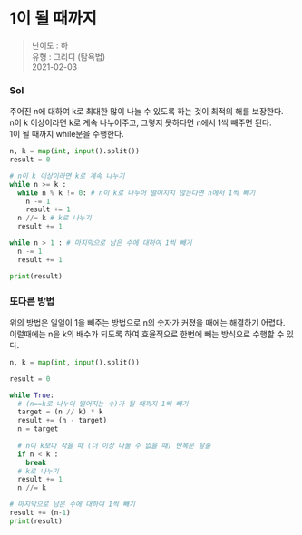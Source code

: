 # 1이 될 때까지
> 난이도 : 하   
> 유형 : 그리디 (탐욕법)  
> 2021-02-03

### Sol
주어진 n에 대하여 k로 최대한 많이 나눌 수 있도록 하는 것이 최적의 해를 보장한다.  
n이 k 이상이라면 k로 계속 나누어주고, 그렇지 못하다면 n에서 1씩 빼주면 된다.  
1이 될 때까지 while문을 수행한다. 
```python
n, k = map(int, input().split())
result = 0

# n이 k 이상이라면 k로 계속 나누기
while n >= k :
  while n % k != 0: # n이 k로 나누어 떨어지지 않는다면 n에서 1씩 빼기
    n -= 1
    result += 1
  n //= k # k로 나누기
  result += 1

while n > 1 : # 마지막으로 남은 수에 대하여 1씩 빼기
  n -= 1
  result += 1

print(result) 
```

### 또다른 방법
위의 방법은 일일이 1을 빼주는 방법으로 n의 숫자가 커졌을 때에는 해결하기 어렵다.  
이럴때에는 n을 k의 배수가 되도록 하여 효율적으로 한번에 빼는 방식으로 수행할 수 있다.
```python
n, k = map(int, input().split())

result = 0

while True: 
  # (n==k로 나누어 떨어지는 수)가 될 때까지 1씩 빼기
  target = (n // k) * k
  result += (n - target)
  n = target
 
  # n이 k보다 작을 때 (더 이상 나눌 수 없을 때) 반복문 탈출
  if n < k :
    break
  # k로 나누기
  result += 1
  n //= k

# 마지막으로 남은 수에 대하여 1씩 빼기
result += (n-1)
print(result)

```